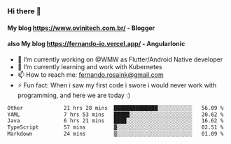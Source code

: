 ### Hi there 👋

#### My blog https://www.ovinitech.com.br/ - Blogger
#### also My blog https://fernando-io.vercel.app/ - AngularIonic

- 🔭 I’m currently working on @WMW as Flutter/Android Native developer
- 🌱 I’m currently learning and work with Kubernetes
- 📫 How to reach me: fernando.rosaink@gmail.com 
- ⚡ Fun fact: When i saw my first code i swore i would never work with programming, and here we are today :)

<!--START_SECTION:waka-->

```txt
Other             21 hrs 28 mins  ██████████████░░░░░░░░░░░   56.09 %
YAML              7 hrs 53 mins   █████░░░░░░░░░░░░░░░░░░░░   20.62 %
Java              6 hrs 21 mins   ████░░░░░░░░░░░░░░░░░░░░░   16.62 %
TypeScript        57 mins         ▓░░░░░░░░░░░░░░░░░░░░░░░░   02.51 %
Markdown          24 mins         ▒░░░░░░░░░░░░░░░░░░░░░░░░   01.09 %
```

<!--END_SECTION:waka-->

